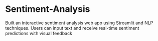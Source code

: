 # Sentiment-Analysis
Built an interactive sentiment analysis web app using Streamlit and NLP techniques. Users can input text and receive real-time sentiment predictions with visual feedback
